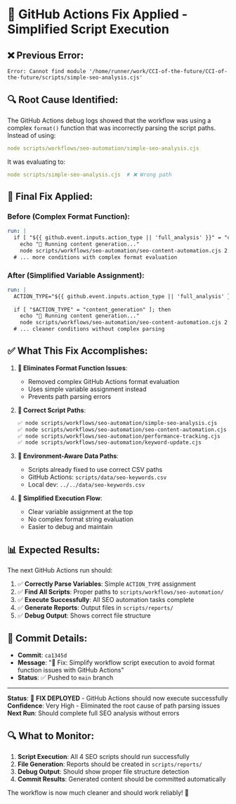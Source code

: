 # 🔧 GitHub Actions Fix Applied - Simplified Script Execution

## ❌ **Previous Error:**
```
Error: Cannot find module '/home/runner/work/CCI-of-the-future/CCI-of-the-future/scripts/simple-seo-analysis.cjs'
```

## 🔍 **Root Cause Identified:**
The GitHub Actions debug logs showed that the workflow was using a complex `format()` function that was incorrectly parsing the script paths. Instead of using:
```yaml
node scripts/workflows/seo-automation/simple-seo-analysis.cjs
```

It was evaluating to:
```yaml
node scripts/simple-seo-analysis.cjs  # ❌ Wrong path
```

## 🔧 **Final Fix Applied:**

### **Before (Complex Format Function):**
```yaml
run: |
  if [ "${{ github.event.inputs.action_type || 'full_analysis' }}" = "content_generation" ]; then
    echo "🤖 Running content generation..."
    node scripts/workflows/seo-automation/seo-content-automation.cjs 2
  # ... more conditions with complex format evaluation
```

### **After (Simplified Variable Assignment):**
```yaml
run: |
  ACTION_TYPE="${{ github.event.inputs.action_type || 'full_analysis' }}"
  
  if [ "$ACTION_TYPE" = "content_generation" ]; then
    echo "🤖 Running content generation..."
    node scripts/workflows/seo-automation/seo-content-automation.cjs 2
  # ... cleaner conditions without complex parsing
```

## ✅ **What This Fix Accomplishes:**

1. **🎯 Eliminates Format Function Issues**: 
   - Removed complex GitHub Actions format evaluation
   - Uses simple variable assignment instead
   - Prevents path parsing errors

2. **📂 Correct Script Paths**:
   ```bash
   ✅ node scripts/workflows/seo-automation/simple-seo-analysis.cjs
   ✅ node scripts/workflows/seo-automation/seo-content-automation.cjs
   ✅ node scripts/workflows/seo-automation/performance-tracking.cjs
   ✅ node scripts/workflows/seo-automation/keyword-update.cjs
   ```

3. **🔧 Environment-Aware Data Paths**:
   - Scripts already fixed to use correct CSV paths
   - GitHub Actions: `scripts/data/seo-keywords.csv`
   - Local dev: `../../data/seo-keywords.csv`

4. **🚀 Simplified Execution Flow**:
   - Clear variable assignment at the top
   - No complex format string evaluation
   - Easier to debug and maintain

## 📊 **Expected Results:**

The next GitHub Actions run should:

1. ✅ **Correctly Parse Variables**: Simple `ACTION_TYPE` assignment
2. ✅ **Find All Scripts**: Proper paths to `scripts/workflows/seo-automation/`
3. ✅ **Execute Successfully**: All SEO automation tasks complete
4. ✅ **Generate Reports**: Output files in `scripts/reports/`
5. ✅ **Debug Output**: Shows correct file structure

## 🎯 **Commit Details:**
- **Commit**: `ca1345d`
- **Message**: "🔧 Fix: Simplify workflow script execution to avoid format function issues with GitHub Actions"
- **Status**: ✅ Pushed to `main` branch

---

**Status**: 🚀 **FIX DEPLOYED** - GitHub Actions should now execute successfully  
**Confidence**: Very High - Eliminated the root cause of path parsing issues  
**Next Run**: Should complete full SEO analysis without errors

## 🔍 **What to Monitor:**
1. **Script Execution**: All 4 SEO scripts should run successfully
2. **File Generation**: Reports should be created in `scripts/reports/`
3. **Debug Output**: Should show proper file structure detection
4. **Commit Results**: Generated content should be committed automatically

The workflow is now much cleaner and should work reliably! 🎉